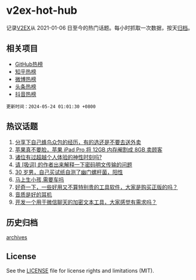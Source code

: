 # v2ex-hot-hub

 记录[V2EX](https://www.v2ex.com/)从 2021-01-06 日至今的热门话题。每小时抓取一次数据，按天[归档](archives)。
 
 ## 相关项目

- [GitHub热榜](https://github.com/it985/github-hot-hub)
- [知乎热榜](https://github.com/it985/zhihu-hot-hub)
- [微博热榜](https://github.com/it985/weibo-hot-hub)
- [头条热榜](https://github.com/it985/toutiao-hot-hub)
- [抖音热榜](https://github.com/it985/douyin-hot-hub)


 `更新时间：2024-05-24 01:01:30 +0800`

## 热议话题

1. [分享下自己蜂鸟众包的经历，有的选还是不要去送外卖](https://www.v2ex.com/t/1043190)
1. [苹果真不要脸，苹果 iPad Pro 将 12GB 内存阉割成 8GB 卖顾客](https://www.v2ex.com/t/1043244)
1. [诸位有过超越个人体验的神性时刻吗?](https://www.v2ex.com/t/1043150)
1. [请 [吸词] 的作者出来解释一下密码明文传输的问题](https://www.v2ex.com/t/1043320)
1. [30 岁男，自己买试纸自测了幽门螺杆菌，阳性](https://www.v2ex.com/t/1043142)
1. [马上生小孩,需要车吗](https://www.v2ex.com/t/1043282)
1. [好奇一下，一些好用又不算特别贵的工具软件，大家是购买正版的吗？](https://www.v2ex.com/t/1043159)
1. [音质是好的耳机](https://www.v2ex.com/t/1043184)
1. [开发一个用于微信聊天的加密文本工具，大家感觉有需求吗？](https://www.v2ex.com/t/1043160)

## 历史归档

[archives](archives)

## License

See the [LICENSE](LICENSE) file for license rights and limitations (MIT).
